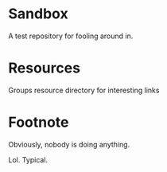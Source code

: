 # Sandbox
A test repository for fooling around in. 

# Resources
Groups resource directory for interesting links

# Footnote
Obviously, nobody is doing anything.

Lol. Typical.